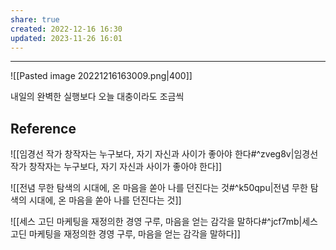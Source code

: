 ```yaml
---
share: true
created: 2022-12-16 16:30
updated: 2023-11-26 16:01
---
```


---

![[Pasted image 20221216163009.png|400]]

내일의 완벽한 실행보다
오늘 대충이라도 조금씩

## Reference
![[임경선 작가  창작자는 누구보다, 자기 자신과 사이가 좋아야 한다#^zveg8v|임경선 작가  창작자는 누구보다, 자기 자신과 사이가 좋아야 한다]]

![[전념  무한 탐색의 시대에, 온 마음을 쏟아 나를 던진다는 것#^k50qpu|전념  무한 탐색의 시대에, 온 마음을 쏟아 나를 던진다는 것]]

![[세스 고딘  마케팅을 재정의한 경영 구루, 마음을 얻는 감각을 말하다#^jcf7mb|세스 고딘  마케팅을 재정의한 경영 구루, 마음을 얻는 감각을 말하다]]
